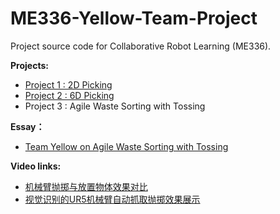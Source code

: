 # ME336-Yellow-Team-Project

Project source code for Collaborative Robot Learning (ME336).

**Projects:**
* [Project 1 : 2D Picking](/projects/readme_2Dpicking.md)
* [Project 2 : 6D Picking](/projects/readme_6Dpicking.md)
* Project 3 : Agile Waste Sorting with Tossing

**Essay：**
  * [Team Yellow on Agile Waste Sorting with Tossing](/material/ME336_2021_Team_Yellow_on_Agile_Waste_Sorting_with_Tossing.pdf)  

**Video links:**
  * [机械臂抛掷与放置物体效果对比](https://www.bilibili.com/video/BV1D54y1H7jV?spm_id_from=333.999.0.0)
  * [视觉识别的UR5机械臂自动抓取抛掷效果展示](https://www.bilibili.com/video/BV1kq4y1L7ki?spm_id_from=333.999.0.0)  


